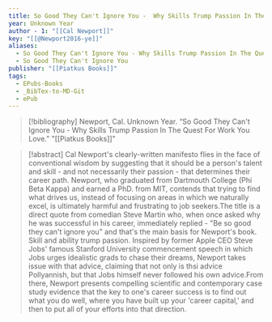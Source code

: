 ```yaml
---
title: So Good They Can't Ignore You -  Why Skills Trump Passion In The Quest For Work You Love
year: Unknown Year
author - 1: "[[Cal Newport]]"
key: "[[@Newport2016-ye]]"
aliases:
  - So Good They Can't Ignore You - Why Skills Trump Passion In The Quest For Work You Love
  - So Good They Can't Ignore You
publisher: "[[Piatkus Books]]"
tags:
  - EPubs-Books
  - _BibTex-to-MD-Git
  - ePub
---
```


> [!bibliography]
> Newport, Cal. Unknown Year. “So Good They Can't Ignore You -  Why Skills Trump Passion In The Quest For Work You Love.” "[[Piatkus Books]]"

> [!abstract]
> Cal Newport's clearly-written manifesto flies in the face of conventional wisdom by suggesting that it should be a person's talent and skill - and not necessarily their passion - that determines their career path. Newport, who graduated from Dartmouth College (Phi Beta Kappa) and earned a PhD. from MIT, contends that trying to find what drives us, instead of focusing on areas in which we naturally excel, is ultimately harmful and frustrating to job seekers.The title is a direct quote from comedian Steve Martin who, when once asked why he was successful in his career, immediately replied -  "Be so good they can't ignore you" and that's the main basis for Newport's book. Skill and ability trump passion. Inspired by former Apple CEO Steve Jobs' famous Stanford University commencement speech in which Jobs urges idealistic grads to chase their dreams, Newport takes issue with that advice, claiming that not only is thsi advice Pollyannish, but that Jobs himself never followed his own advice.From there, Newport presents compelling scientific and contemporary case study evidence that the key to one's career success is to find out what you do well, where you have built up your 'career capital,' and then to put all of your efforts into that direction.